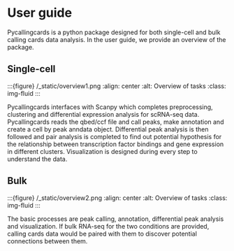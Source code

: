 # User guide

Pycallingcards is a python package designed for both single-cell and bulk calling cards data analysis. In the user guide, we provide an overview of the package.

## Single-cell
:::{figure} /\_static/overview1.png
:align: center
:alt: Overview of tasks
:class: img-fluid
:::


Pycallingcards interfaces with Scanpy which completes preprocessing, clustering and differential expression analysis for scRNA-seq data. Pycallingcards reads the qbed/ccf file and call peaks, make annotation and create a cell by peak anndata object. Differential peak analysis is then followed and pair analysis is completed to find out potential hypothesis for the relationship between transcription factor bindings and gene expression in different clusters. Visualization is designed during every step to understand the data.


## Bulk
:::{figure} /\_static/overview2.png
:align: center
:alt: Overview of tasks
:class: img-fluid
:::

The basic processes are peak calling, annotation, differential peak analysis and visualization. If bulk RNA-seq for the two conditions are provided, calling cards data would be paired with them to discover potential connections between them.
